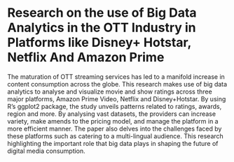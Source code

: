 # Research on the use of Big Data Analytics in the OTT Industry in Platforms like Disney+ Hotstar, Netflix And Amazon Prime
The maturation of OTT streaming services has led to a manifold increase in content consumption across the globe. This research makes use of big data analytics to analyse and visualize movie and show ratings across three major platforms, Amazon Prime Video, Netflix and Disney+Hotstar. By using R’s ggplot2 package, the study unveils patterns related to ratings, awards, region and more. By analysing vast datasets, the providers can increase variety, make amends to the pricing model, and manage the platform in a more efficient manner. The paper also delves into the challenges faced by these platforms such as catering to a multi-lingual 
audience. This research highlighting the important role that big data plays in shaping the future of digital media consumption.
